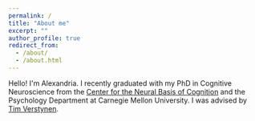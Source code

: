 ```yaml
---
permalink: /
title: "About me"
excerpt: ""
author_profile: true
redirect_from:
  - /about/
  - /about.html
---
```


Hello! I'm Alexandria. I recently graduated with my PhD in Cognitive Neuroscience from the [Center for the Neural Basis of Cognition](https://www.cnbc.cmu.edu/) and the Psychology Department at Carnegie Mellon University. I was advised by [Tim Verstynen](https://www.cmu.edu/dietrich/psychology/cognitiveaxon/members.html).

<!-- I aim to better understand how humans learn to see and understand the world, and how networks within our brains support these feats of perception and cognition. In particular, I am interested in cortical networks underlying high-level vision (face and object recognition and reading), and tend to think about these networks through the lens of cognitive computational neuroscience and deep learning, with a focus on generic architectures, learning algorithms, and naturalistic inputs. I also do neuroimaging and psychophysical experiments to gain new empirical insights, and am interested in translating novel insights into better treatments for developmental and acquired neurological and neuropsychological disorders.  -->

<!-- My work has involved the development of computational models of [familiar and unfamiliar face recognition](/publication/cognition2020) and [cortical organization for visual domains](/publication/pnas2022). The latter work introduced a class of computational models of visual cortical topography, referred to as Interactive Topographic Networks. The code to simulate these models and further develop them is publicly available on [GitHub](https://github.com/viscog-cmu/ITN.git). A good introduction to this modeling work is a talk from Vision Sciences Society 2021 Conference, below.  -->

<!-- {% include youtubePlayer.html id="MIdtuxfypSA" %} -->
